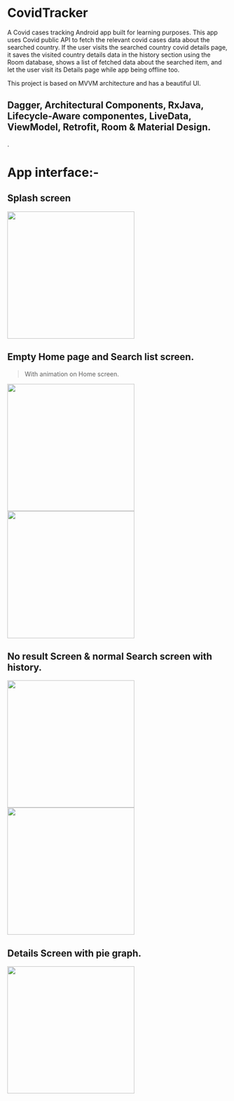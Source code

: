 # CovidTracker
A Covid cases tracking Android app built for learning purposes. This app uses Covid public API to fetch the relevant covid cases data about the searched country. If the user visits the searched country covid details page, it saves the visited country details data in the history section using the Room database, shows a list of fetched data about the searched item, and let the user visit its Details page while app being offline too.

This project is based on MVVM architecture and has a beautiful UI.

## Dagger, Architectural Components,  RxJava, Lifecycle-Aware componentes, LiveData, ViewModel, Retrofit, Room & Material Design.
.


# App interface:-

## Splash screen 

<img src="https://user-images.githubusercontent.com/39986507/120298480-be3f8580-c2e7-11eb-8053-0c8afb95b398.png" width="290">    


## Empty Home page and Search list screen.
> With animation on Home screen.

<img src="https://user-images.githubusercontent.com/39986507/120298478-be3f8580-c2e7-11eb-9e8e-c7a136b1552b.png" width="290">     <img src="https://user-images.githubusercontent.com/39986507/120298474-bd0e5880-c2e7-11eb-8872-77d9c018b379.png" width="290">                       

## No result Screen & normal Search screen with history.

<img src="https://user-images.githubusercontent.com/39986507/120298487-bf70b280-c2e7-11eb-97b4-86dc3fbe2af3.png" width="290">    <img src="https://user-images.githubusercontent.com/39986507/120301737-cbaa3f00-c2ea-11eb-84c0-0ec3c59c5614.png" width="290">

## Details Screen with pie graph.

<img src="https://user-images.githubusercontent.com/39986507/120298483-bed81c00-c2e7-11eb-90d3-91fea426c060.png" width="290">

